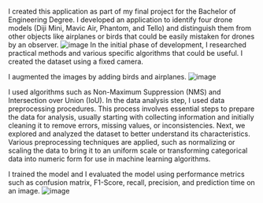 I created this application as part of my final project for the Bachelor of Engineering Degree. I developed an application to identify four drone models (Diji Mini, Mavic Air, Phantom, and Tello) and distinguish them from other objects like airplanes or birds that could be easily mistaken for drones by an observer.
![image](https://github.com/user-attachments/assets/392b7f3c-bb48-4b9b-a201-3cd797b2977b)
In the initial phase of development, I researched practical methods and various specific algorithms that could be useful. I created the dataset using a fixed camera.

I augmented the images by adding birds and airplanes.
![image](https://github.com/user-attachments/assets/60285228-b578-4a6a-9c58-0767ac3313c1)

I used algorithms such as Non-Maximum Suppression (NMS) and Intersection over Union (IoU). In the data analysis step, I used data preprocessing procedures. This process involves essential steps to prepare the data for analysis, usually starting with collecting information and initially cleaning it to remove errors, missing values, or inconsistencies. Next, we explored and analyzed the dataset to better understand its characteristics. Various preprocessing techniques are applied, such as normalizing or scaling the data to bring it to an uniform scale or transforming categorical data into numeric form for use in machine learning algorithms.

I trained the model and I evaluated the model using performance metrics such as confusion matrix, F1-Score, recall, precision, and prediction time on an image.
![image](https://github.com/user-attachments/assets/a3408f87-aae0-48b6-93f1-7b44b602277e)
